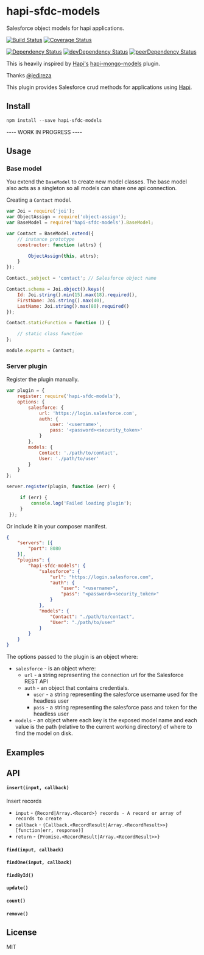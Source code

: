 # hapi-sfdc-models

Salesforce object models for hapi applications.

[![Build Status](https://travis-ci.org/fourq/hapi-sfdc-models.svg)](https://travis-ci.org/fourq/hapi-sfdc-models)
[![Coverage Status](https://coveralls.io/repos/fourq/hapi-sfdc-models/badge.svg?branch=master)](https://coveralls.io/r/fourq/hapi-sfdc-models?branch=master)

[![Dependency Status](https://david-dm.org/fourq/hapi-sfdc-models.svg?style=flat)](https://david-dm.org/fourq/hapi-sfdc-models)
[![devDependency Status](https://david-dm.org/fourq/hapi-sfdc-models/dev-status.svg?style=flat)](https://david-dm.org/fourq/hapi-sfdc-models#info=devDependencies)
[![peerDependency Status](https://david-dm.org/fourq/hapi-sfdc-models/peer-status.svg?style=flat)](https://david-dm.org/fourq/hapi-sfdc-models#info=peerDependencies)

This is heavily inspired by [Hapi's](https://github.com/hapijs/hapi/) [hapi-mongo-models](https://github.com/jedireza/hapi-mongo-models/)
plugin.

Thanks [@jedireza](https://github.com/jedireza/)

This plugin provides Salesforce crud methods for applications using [Hapi](https://github.com/hapijs/hapi/).

## Install

```javascript
npm install --save hapi-sfdc-models
```

---- WORK IN PROGRESS ----
## Usage

### Base model

You extend the `BaseModel` to create new model classes. The base model also
acts as a singleton so all models can share one api connection.

Creating a `Contact` model.

```js
var Joi = require('joi');
var ObjectAssign = require('object-assign');
var BaseModel = require('hapi-sfdc-models').BaseModel;

var Contact = BaseModel.extend({
    // instance prototype
    constructor: function (attrs) {

        ObjectAssign(this, attrs);
    }
});

Contact._sobject = 'contact'; // Salesforce object name

Contact.schema = Joi.object().keys({
    Id: Joi.string().min(15).max(18).required(),
    FirstName: Joi.string().max(40),
    LastName: Joi.string().max(80).required()
});

Contact.staticFunction = function () {

    // static class function
};

module.exports = Contact;
```

### Server plugin

Register the plugin manually.

```js
var plugin = {
    register: require('hapi-sfdc-models'),
    options: {
        salesforce: {
            url: 'https://login.salesforce.com',
            auth: {
                user: '<username>',
                pass: '<password><security_token>'
            }
        },
        models: {
            Contact: './path/to/contact',
            User: './path/to/user'
        }
    }
};

server.register(plugin, function (err) {

     if (err) {
         console.log('Failed loading plugin');
     }
 });
```

Or include it in your composer manifest.

```json
{
    "servers": [{
        "port": 8080
    }],
    "plugins": {
        "hapi-sfdc-models": {
            "salesforce": {
                "url": "https://login.salesforce.com",
                "auth": {
                    "user": "<username>",
                    "pass": "<password><security_token>"
                }
            },
            "models": {
                "Contact": "./path/to/contact",
                "User": "./path/to/user"
            }
        }
    }
}
```

The options passed to the plugin is an object where:

 - `salesforce` - is an object where:
    - `url` - a string representing the connection url for the Salesforce REST API
    - `auth` - an object that contains credentials.
        - `user` - a string representing the salesforce username used for the headless user
        - `pass` - a string representing the salesforce pass and token for the headless user
 - `models` - an object where each key is the exposed model name and each value is the
    path (relative to the current working directory) of where to find the model on disk.

## Examples

## API

#### `insert(input, callback)`

Insert records

 * `input` - `{Record|Array.<Record>} records - A record or array of records to create`
 * `callback` - `{Callback.<RecordResult|Array.<RecordResult>>} [function(err, response)]`
  * `return` - `{Promise.<RecordResult|Array.<RecordResult>>}`

#### `find(input, callback)`
#### `findOne(input, callback)`
#### `findById()`
#### `update()`
#### `count()`
#### `remove()`

## License

MIT
